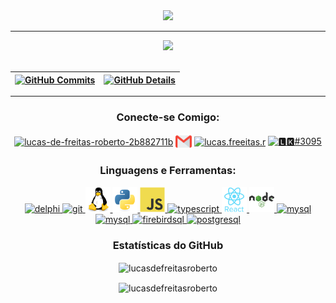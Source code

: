 <!-- 
<h2><b>D</b><i>ev</i><b>D</b><i>ot</i><b>R</b><i>un</i>! :runner:</h2>
-->
<div align="center">
<img src="https://media.giphy.com/media/M9gbBd9nbDrOTu1Mqx/giphy.gif" width="230">
</div>
<!-- 
<h3 align="center">Foco, Força e muita Fé</h3>
<br>
<p align="center">
<!-- Meu nome é Lucas, eu sou um desenvolvedor apaixonado por tecnologia e inovação. Desde muito jovem, descobri que minha vocação era criar soluções e impactar a vida das pessoas por meio da tecnologia.
<!-- 
Na minha carreira como desenvolvedor, tenho trabalhado em projetos desafiadores e empolgantes, sempre buscando aprimorar minhas habilidades e conhecimentos. Minha paixão pela tecnologia me motiva a buscar soluções criativas e inovadoras para os problemas que enfrentamos no mundo atual.
<!-- 
Acredito que a tecnologia pode ser uma ferramenta poderosa para transformar o mundo e fazer a diferença na vida das pessoas. Estou comprometido em utilizar meus talentos e habilidades para contribuir para um mundo melhor.
</p> -->
 
<hr>
<div align="center">
  <img src="https://github-profile-trophy.vercel.app/?username=lucasdefreitasroberto&row=1&column=6&theme=dracula&margin-w=15&margin-h=15"/>
</div>
<br />

| [![GitHub Commits](http://github-profile-summary-cards.vercel.app/api/cards/productive-time?username=lucasdefreitasroberto&theme=dracula&utcOffset=-3)](https://github.com/vn7n24fzkq/github-profile-summary-cards) | [![GitHub Details](http://github-profile-summary-cards.vercel.app/api/cards/profile-details?username=lucasdefreitasroberto&theme=dracula)](https://github.com/vn7n24fzkq/github-profile-summary-cards) |  
| ----------- | ----------- |
<hr>

<h3 align="center">Conecte-se Comigo:</h3>
<p align="center">
<a href="https://linkedin.com/in/lucas-de-freitas-roberto-2b882711b" target="blank"><img align="center" src="https://raw.githubusercontent.com/rahuldkjain/github-profile-readme-generator/master/src/images/icons/Social/linked-in-alt.svg" alt="lucas-de-freitas-roberto-2b882711b" height="30" width="40" /></a>
<a href="mailto:lucasfreitas.t.2@hotmail.com" target="_blank"><img align="center" alt="Gmail" width="26px" src="assets/Gmail.svg" /></a>
<a href="https://fb.com/lucas.freeitas.r" target="blank"><img align="center" src="https://raw.githubusercontent.com/rahuldkjain/github-profile-readme-generator/master/src/images/icons/Social/facebook.svg" alt="lucas.freeitas.r" height="30" width="40" /></a>
<a href="https://discord.gg/🅻🅺#3095" target="blank"><img align="center" src="https://raw.githubusercontent.com/rahuldkjain/github-profile-readme-generator/master/src/images/icons/Social/discord.svg" alt="🅻🅺#3095" height="30" width="40" /></a>
</p>

<h3 align="center">Linguagens e Ferramentas:</h3>
<p align="center"> 
   <a href="https://www.embarcadero.com/products/delphi" target="_blank" rel="noreferrer">
    <img src="https://www.logotypes101.com/logos/55/E0FD5CC6E93A59C0EF35D8A2A68B1D1A/delphi.png" alt="delphi" width="40" height="40"/>
  </a>
  <a href="https://git-scm.com/" target="_blank" rel="noreferrer">
    <img src="https://www.vectorlogo.zone/logos/git-scm/git-scm-icon.svg" alt="git" width="40" height="40"/> 
  </a> 
  <a href="https://www.linux.org/" target="_blank" rel="noreferrer"> 
    <img src="https://raw.githubusercontent.com/devicons/devicon/master/icons/linux/linux-original.svg" alt="linux" width="40" height="40"/> 
  </a>
  <a href="https://www.python.org/" target="_blank" rel="noreferrer"> 
    <img src="https://raw.githubusercontent.com/devicons/devicon/master/icons/python/python-original.svg" alt="python" width="40" height="40"/> 
  </a>
  <a href="https://developer.mozilla.org/en-US/docs/Web/JavaScript" target="_blank" rel="noreferrer">
    <img src="https://raw.githubusercontent.com/devicons/devicon/master/icons/javascript/javascript-original.svg" alt="javascript" width="40" height="40"/>
  </a>
   <a href="https://www.typescriptlang.org/" target="_blank" rel="noreferrer">
    <img src="https://w7.pngwing.com/pngs/74/362/png-transparent-typescript-plain-logo-icon-thumbnail.png" alt="typescript" width="40" height="40"/>
  </a>
  <a href="https://reactjs.org/" target="_blank" rel="noreferrer">
    <img src="https://raw.githubusercontent.com/devicons/devicon/master/icons/react/react-original-wordmark.svg" alt="react" width="40" height="40"/>
  </a>
  <a href="https://nodejs.org/en/" target="_blank" rel="noreferrer">
    <img src="https://raw.githubusercontent.com/devicons/devicon/master/icons/nodejs/nodejs-original-wordmark.svg" alt="nodejs" width="40" height="40"/>
  </a>
   <a href="https://www.php.net/" target="_blank" rel="noreferrer">
    <img src="https://upload.wikimedia.org/wikipedia/commons/thumb/2/27/PHP-logo.svg/1200px-PHP-logo.svg.png" alt="mysql" width="40" height="40"/>
  </a>
   <a href="https://www.mysql.com/about/legal/logos.html" target="_blank" rel="noreferrer">
    <img src="https://seeklogo.com/images/M/mysql-logo-B4943FE6DD-seeklogo.com.png" alt="mysql" width="40" height="40"/>
  </a>
  <a href="https://www.firebirdsql.org/" target="_blank" rel="noreferrer">
    <img src="https://encrypted-tbn0.gstatic.com/images?q=tbn:ANd9GcTTIzG1v3aeS3C9tZyzEwUCoL_Oxw3Zk1As1M15mTgxtA&s" alt="firebirdsql" width="40" height="40"/>
  </a>
   <a href="https://www.postgresql.org/" target="_blank" rel="noreferrer">
    <img src="https://encrypted-tbn0.gstatic.com/images?q=tbn:ANd9GcRrAW2u1snlURz1IWA5Ti_vHITSr_mhxH9JairQteRBDg&s" alt="postgresql" width="40" height="40"/>
  </a>
</p>

<h3 align="center">Estatísticas do GitHub</h3>
<p align="center">
  <img align="center" src="https://github-readme-stats.vercel.app/api/top-langs?username=lucasdefreitasroberto&show_icons=true&locale=en&layout=compact" alt="lucasdefreitasroberto" />
</p>

<p align="center">
  <img align="center" src="https://github-readme-streak-stats.herokuapp.com/?user=lucasdefreitasroberto" alt="lucasdefreitasroberto" />
</p>

<br>
<br>
